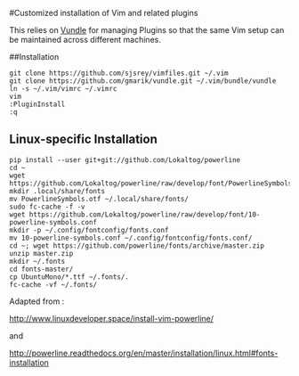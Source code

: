 #Customized installation of Vim and related plugins

This relies on [Vundle](https://github.com/VundleVim/Vundle.vim) for managing Plugins so that the same Vim setup can be maintained across different machines.

##Installation

	git clone https://github.com/sjsrey/vimfiles.git ~/.vim
	git clone https://github.com/gmarik/vundle.git ~/.vim/bundle/vundle
	ln -s ~/.vim/vimrc ~/.vimrc
	vim
	:PluginInstall
	:q

## Linux-specific Installation


```
pip install --user git+git://github.com/Lokaltog/powerline
cd ~
wget https://github.com/Lokaltog/powerline/raw/develop/font/PowerlineSymbols.otf
mkdir .local/share/fonts
mv PowerlineSymbols.otf ~/.local/share/fonts/
sudo fc-cache -f -v
wget https://github.com/Lokaltog/powerline/raw/develop/font/10-powerline-symbols.conf
mkdir -p ~/.config/fontconfig/fonts.conf
mv 10-powerline-symbols.conf ~/.config/fontconfig/fonts.conf/
cd ~; wget https://github.com/powerline/fonts/archive/master.zip
unzip master.zip
mkdir ~/.fonts
cd fonts-master/
cp UbuntuMono/*.ttf ~/.fonts/.
fc-cache -vf ~/.fonts/
```

Adapted from :

http://www.linuxdeveloper.space/install-vim-powerline/

and

http://powerline.readthedocs.org/en/master/installation/linux.html#fonts-installation


